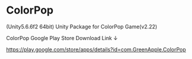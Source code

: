 # ColorPop
(Unity5.6.6f2 64bit)
Unity Package for ColorPop Game(v2.22)


ColorPop Google Play Store Download Link ↓

https://play.google.com/store/apps/details?id=com.GreenApple.ColorPop
